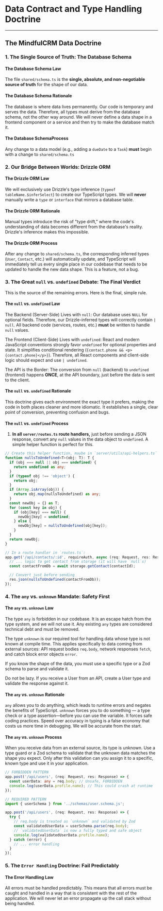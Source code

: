 # Data Contract and Type Handling Doctrine

---

## The MindfulCRM Data Doctrine

### 1. The Single Source of Truth: The Database Schema

#### The Database Schema Law

The file `shared/schema.ts` is the **single, absolute, and non-negotiable source of truth** for the shape of our data.

#### The Database Schema Rationale

The database is where data lives permanently. Our code is temporary and serves the data. Therefore, all types must derive from the database schema, not the other way around. We will never define a data shape in a frontend component or a service and then try to make the database match it.

#### The Database SchemaProcess

Any change to a data model (e.g., adding a `dueDate` to a `Task`) **must** begin with a change to `shared/schema.ts`

### 2. Our Bridge Between Worlds: Drizzle ORM

#### The Drizzle ORM Law

We will exclusively use Drizzle's type inference (`typeof tableName.$inferSelect`) to create our TypeScript types. We will **never** manually write a `type` or `interface` that mirrors a database table.

#### The Drizzle ORM Rationale

Manual types introduce the risk of "type drift," where the code's understanding of data becomes different from the database's reality. Drizzle's inference makes this impossible.

#### The Drizzle ORM Process

After any change to `shared/schema.ts`, the corresponding inferred types (`User`, `Contact`, etc.) will automatically update, and TypeScript will immediately tell us every single place in our codebase that needs to be updated to handle the new data shape. This is a feature, not a bug.

### 3. The Great `null` vs. `undefined` Debate: The Final Verdict

This is the source of the remaining errors. Here is the final, simple rule.

#### The `null` vs. `undefined` Law

The Backend (Server-Side) Lives with `null`: Our database uses `NULL` for optional fields. Therefore, our Drizzle-inferred types will correctly contain `| null`. All backend code (services, routes, etc.) **must** be written to handle `null` values.

The Frontend (Client-Side) Lives with `undefined`: React and modern JavaScript conventions strongly favor `undefined` for optional properties and state. It simplifies conditional rendering (`{contact.phone && <p>{contact.phone}</p>}`). Therefore, all React components and client-side logic should expect and use `| undefined`.

The API is the Border: The conversion from `null` (backend) to `undefined` (frontend) happens **ONCE**, at the API boundary, just before the data is sent to the client.

#### The `null` vs. `undefined` Rationale

This doctrine gives each environment the exact type it prefers, making the code in both places cleaner and more idiomatic. It establishes a single, clear point of conversion, preventing confusion and bugs.

#### The `null` vs. `undefined` Process

1. **In all `server/routes.ts` route handlers,** just before sending a JSON response, convert any `null` values in the data object to `undefined`. A simple helper function is perfect for this.

```typescript
// Create this helper function, maybe in `server/utils/api-helpers.ts`
function nullsToUndefined<T>(obj: T): T {
  if (obj === null || obj === undefined) {
    return undefined as any;
  }
  if (typeof obj !== 'object') {
    return obj;
  }
  if (Array.isArray(obj)) {
    return obj.map(nullsToUndefined) as any;
  }
  const newObj = {} as T;
  for (const key in obj) {
    if (obj[key] === null) {
      newObj[key] = undefined;
    } else {
      newObj[key] = nullsToUndefined(obj[key]);
    }
  }
  return newObj;
}

// In a route handler in `routes.ts`:
app.get('/api/contacts/:id', requireAuth, async (req: Request, res: Response) => {
  // ... logic to get contact from storage (it will have `null`s)
  const contactFromDb = await storage.getContact(contactId);

  // Convert just before sending
  res.json(nullsToUndefined(contactFromDb));
});
```

### 4. The `any` vs. `unknown` Mandate: Safety First

#### The `any` vs. `unknown` Law

The type `any` is forbidden in our codebase. It is an escape hatch from the type system, and we will not use it. Any existing `any` types are considered technical debt and must be removed.

The type `unknown` is our required tool for handling data whose type is not known at compile time. This applies specifically to data coming from external sources: API request bodies `req.body`, network responses `fetch`, and catch block error objects `error`.

If you know the shape of the data, you must use a specific type or a Zod schema to parse and validate it.

Do not be lazy. If you receive a User from an API, create a User type and validate the response against it.

#### The `any` vs. `unknown` Rationale

`any` allows you to do anything, which leads to runtime errors and negates the benefits of TypeScript. `unknown` forces you to do something — a type check or a type assertion—before you can use the variable. It forces safe coding practices. Speed over accuracy in typing is a false economy that costs us more time in debugging. We will be accurate from the start.

#### The `any` vs. `unknown` Process

When you receive data from an external source, its type is unknown. Use a type guard or a Zod schema to validate that the unknown data matches the shape you expect. Only after this validation can you assign it to a specific, known type and use it in your application.

```typescript
// FORBIDDEN PATTERN
app.post('/api/users', (req: Request, res: Response) => {
  const userData: any = req.body; // Unsafe, FORBIDDEN
  console.log(userData.profile.name); // This could crash at runtime
});

// REQUIRED PATTERN
import { userSchema } from '../schemas/user.schema.js';

app.post('/api/users', (req: Request, res: Response) => {
  try {
    // req.body is treated as `unknown` and validated by Zod
    const validatedUserData = userSchema.parse(req.body);
    // `validatedUserData` is now a fully typed and safe object
    console.log(validatedUserData.profile.name);
  } catch (error) {
    // ... error handling
  }
});
```

### 5. The `Error Handling` Doctrine: Fail Predictably

#### The Error Handling Law

All errors must be handled predictably. This means that all errors must be caught and handled in a way that is consistent with the rest of the application. We will never let an error propagate up the call stack without being handled.
